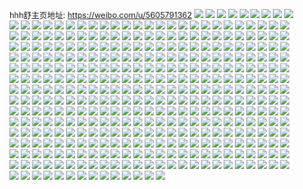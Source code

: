 hhh舒主页地址: https://weibo.com/u/5605791362 
![](https://wx4.sinaimg.cn/mw2000/0067nkpIgy1h8pgwu9hy5j31900u0juz.jpg) 
![](https://wx4.sinaimg.cn/mw2000/0067nkpIgy1h8pgwtmv3pj30sg0ix76u.jpg) 
![](https://wx4.sinaimg.cn/mw2000/0067nkpIgy1h8pgwtdowkj30ix0sg0v3.jpg) 
![](https://wx4.sinaimg.cn/mw2000/0067nkpIgy1h8pgwtwnpjj30sg0ix0un.jpg) 
![](https://wx4.sinaimg.cn/mw2000/0067nkpIgy1h8d4evlxzwj30u01407c3.jpg) 
![](https://wx4.sinaimg.cn/mw2000/0067nkpIgy1h8d4eumiyhj30u0140gu9.jpg) 
![](https://wx4.sinaimg.cn/mw2000/0067nkpIgy1h8d4ew8uwoj30u0140dny.jpg) 
![](https://wx4.sinaimg.cn/mw2000/0067nkpIgy1h8d4fseojdj30u0140do5.jpg) 
![](https://wx4.sinaimg.cn/mw2000/0067nkpIgy1h8d4eu3006j30u0140n5u.jpg) 
![](https://wx4.sinaimg.cn/mw2000/0067nkpIgy1h8d4fj0xz1j31d00u0qc1.jpg) 
![](https://wx4.sinaimg.cn/mw2000/0067nkpIgy1h8auu55p4oj31o0280npd.jpg) 
![](https://wx4.sinaimg.cn/mw2000/0067nkpIgy1h8autywdmwj31jl224npd.jpg) 
![](https://wx4.sinaimg.cn/mw2000/0067nkpIgy1h8auu2lvylj31dy1ul7wh.jpg) 
![](https://wx4.sinaimg.cn/mw2000/0067nkpIgy1h8auu1lnaqj31by1rx4qp.jpg) 
![](https://wx4.sinaimg.cn/mw2000/0067nkpIgy1h8auu0gpdej31j821mkjl.jpg) 
![](https://wx4.sinaimg.cn/mw2000/0067nkpIgy1h88agzzxitj30u0140gw1.jpg) 
![](https://wx4.sinaimg.cn/mw2000/0067nkpIgy1h88ah0prgpj30u0140gxo.jpg) 
![](https://wx4.sinaimg.cn/mw2000/0067nkpIgy1h88ah17ifqj30u01400z2.jpg) 
![](https://wx4.sinaimg.cn/mw2000/0067nkpIgy1h7vb0eveuij30u0140104.jpg) 
![](https://wx4.sinaimg.cn/mw2000/0067nkpIgy1h7tw04u4kzj31o0280npd.jpg) 
![](https://wx4.sinaimg.cn/mw2000/0067nkpIgy1h7tw06pu4qj31o0280u0x.jpg) 
![](https://wx4.sinaimg.cn/mw2000/0067nkpIgy1h7f3ir31j8j32ao328e83.jpg) 
![](https://wx4.sinaimg.cn/mw2000/0067nkpIgy1h7d04j127zj30u0140jwx.jpg) 
![](https://wx4.sinaimg.cn/mw2000/0067nkpIgy1h7d04jmd2nj31hc0u0dnc.jpg) 
![](https://wx4.sinaimg.cn/mw2000/0067nkpIgy1h6q6vfjovwj30xc3zeqv5.jpg) 
![](https://wx4.sinaimg.cn/mw2000/0067nkpIgy1h6q6vi0lg1j31o0280b29.jpg) 
![](https://wx4.sinaimg.cn/mw2000/0067nkpIgy1h6q6xlgji1j336c2dme82.jpg) 
![](https://wx4.sinaimg.cn/mw2000/0067nkpIgy1h6q6w6xso6j31o0280e81.jpg) 
![](https://wx4.sinaimg.cn/mw2000/0067nkpIgy1h6q6vcbf4dj31o0280b29.jpg) 
![](https://wx4.sinaimg.cn/mw2000/0067nkpIgy1h6q6wuuczfj32c0340hdu.jpg) 
![](https://wx4.sinaimg.cn/mw2000/0067nkpIgy1h6l0tc1heij318g0p0wiu.jpg) 
![](https://wx4.sinaimg.cn/mw2000/0067nkpIgy1h6l0tb29w2j30u0140tlg.jpg) 
![](https://wx4.sinaimg.cn/mw2000/0067nkpIgy1h6l0ta1pktj30u01hcwra.jpg) 
![](https://wx4.sinaimg.cn/mw2000/0067nkpIgy1h6l0tbo1lqj30u014013p.jpg) 
![](https://wx4.sinaimg.cn/mw2000/0067nkpIgy1h6l12okeurj30u0140n4m.jpg) 
![](https://wx4.sinaimg.cn/mw2000/0067nkpIgy1h61wto57bxj31h70u0abt.jpg) 
![](https://wx4.sinaimg.cn/mw2000/0067nkpIgy1h61wtneoshj31430u0434.jpg) 
![](https://wx4.sinaimg.cn/mw2000/0067nkpIgy1h61wtp959qj30u014ttib.jpg) 
![](https://wx4.sinaimg.cn/mw2000/0067nkpIgy1h61wton46mj30u014d40c.jpg) 
![](https://wx4.sinaimg.cn/mw2000/0067nkpIgy1h5ugek1bmwj31o0280qv5.jpg) 
![](https://wx4.sinaimg.cn/mw2000/0067nkpIgy1h5ugepg8x1j31ll25pq9u.jpg) 
![](https://wx4.sinaimg.cn/mw2000/0067nkpIgy1h5emm43tdlj31o0280hdu.jpg) 
![](https://wx4.sinaimg.cn/mw2000/0067nkpIgy1h5en07tcnzj31t02g6x6r.jpg) 
![](https://wx4.sinaimg.cn/mw2000/0067nkpIgy1h5en09g8c3j31i12024qq.jpg) 
![](https://wx4.sinaimg.cn/mw2000/0067nkpIgy1h5en2icva2j31y92lo7wi.jpg) 
![](https://wx4.sinaimg.cn/mw2000/0067nkpIgy1h4drbo2l3rj30u0140ahh.jpg) 
![](https://wx4.sinaimg.cn/mw2000/0067nkpIgy1h4drbohtnwj30u0140td8.jpg) 
![](https://wx4.sinaimg.cn/mw2000/0067nkpIgy1h4bntz9cdjj31o02801ky.jpg) 
![](https://wx4.sinaimg.cn/mw2000/0067nkpIgy1h4bnu047j9j31mc25se81.jpg) 
![](https://wx4.sinaimg.cn/mw2000/0067nkpIgy1h4bnu1s6oaj31o0280qv5.jpg) 
![](https://wx4.sinaimg.cn/mw2000/0067nkpIgy1h3zuep0nf2j30u0140gtb.jpg) 
![](https://wx4.sinaimg.cn/mw2000/0067nkpIgy1h3zuen8l3zj30u0140tff.jpg) 
![](https://wx4.sinaimg.cn/mw2000/0067nkpIgy1h3zueofa65j30u0140tj6.jpg) 
![](https://wx4.sinaimg.cn/mw2000/0067nkpIgy1h3zueps6x1j30u0140k4i.jpg) 
![](https://wx4.sinaimg.cn/mw2000/0067nkpIgy1h3v84d14s5j30u20u0wid.jpg) 
![](https://wx4.sinaimg.cn/mw2000/0067nkpIgy1h3v84dgotjj30u0140gtr.jpg) 
![](https://wx4.sinaimg.cn/mw2000/0067nkpIgy1h3v84epa89j30u0140tch.jpg) 
![](https://wx4.sinaimg.cn/mw2000/0067nkpIgy1h3v84coekvj30u0140ahx.jpg) 
![](https://wx4.sinaimg.cn/mw2000/0067nkpIgy1h3v84durzwj30u0140wjl.jpg) 
![](https://wx4.sinaimg.cn/mw2000/0067nkpIgy1h3v84f7crbj31400u010z.jpg) 
![](https://wx4.sinaimg.cn/mw2000/0067nkpIgy1h3v84ebikdj30u01407e5.jpg) 
![](https://wx4.sinaimg.cn/mw2000/0067nkpIgy1h3ki2dc4zlj30u014079z.jpg) 
![](https://wx4.sinaimg.cn/mw2000/0067nkpIgy1h3ki2dyvc1j30u013uwnd.jpg) 
![](https://wx4.sinaimg.cn/mw2000/0067nkpIgy1h3ki2cqxd5j30u0140dqj.jpg) 
![](https://wx4.sinaimg.cn/mw2000/0067nkpIgy1h3bk4kwlq2j33401r0e83.jpg) 
![](https://wx4.sinaimg.cn/mw2000/0067nkpIgy1h3bk5cjln2j315o2qmhdt.jpg) 
![](https://wx4.sinaimg.cn/mw2000/0067nkpIgy1h3bk4mqkb3j31r01un7wi.jpg) 
![](https://wx4.sinaimg.cn/mw2000/0067nkpIgy1h3bk4r319mj32c033vkjm.jpg) 
![](https://wx4.sinaimg.cn/mw2000/0067nkpIgy1h3bk4t87rvj31nr27p4qp.jpg) 
![](https://wx4.sinaimg.cn/mw2000/0067nkpIgy1h3bk4q4nq7j32c033vhdw.jpg) 
![](https://wx4.sinaimg.cn/mw2000/0067nkpIgy1h3bk4skm11j31pf29wnpd.jpg) 
![](https://wx4.sinaimg.cn/mw2000/0067nkpIgy1h3bk4o92xoj32c033vb2b.jpg) 
![](https://wx4.sinaimg.cn/mw2000/0067nkpIgy1h3bk4rw14zj31nd2xiqv5.jpg) 
![](https://wx4.sinaimg.cn/mw2000/0067nkpIgy1h2s3ctnewzj32c0340b2b.jpg) 
![](https://wx4.sinaimg.cn/mw2000/0067nkpIgy1h2s3cqv42zj31o0280npd.jpg) 
![](https://wx4.sinaimg.cn/mw2000/0067nkpIgy1h2s3cs89g2j31b91r0dub.jpg) 
![](https://wx4.sinaimg.cn/mw2000/0067nkpIgy1h2s3crrljdj31sk2e2hdu.jpg) 
![](https://wx4.sinaimg.cn/mw2000/0067nkpIgy1h2s3cucfcgj322m2rhx6p.jpg) 
![](https://wx4.sinaimg.cn/mw2000/0067nkpIgy1h2m7u26lalj30u013ygrp.jpg) 
![](https://wx4.sinaimg.cn/mw2000/0067nkpIgy1h2m7u0lip4j30u00u0dl6.jpg) 
![](https://wx4.sinaimg.cn/mw2000/0067nkpIgy1h2m7u01lt4j30u00u0n2w.jpg) 
![](https://wx4.sinaimg.cn/mw2000/0067nkpIgy1h2m7tzjfi2j30u00u0gru.jpg) 
![](https://wx4.sinaimg.cn/mw2000/0067nkpIgy1h2m7u13j9bj30u0140jy7.jpg) 
![](https://wx4.sinaimg.cn/mw2000/0067nkpIgy1h2m7tyxl4jj31hd0u0woo.jpg) 
![](https://wx4.sinaimg.cn/mw2000/0067nkpIgy1h2e4423sxsj30u0140wkz.jpg) 
![](https://wx4.sinaimg.cn/mw2000/0067nkpIgy1h2e441ccz5j30u014s7bv.jpg) 
![](https://wx4.sinaimg.cn/mw2000/0067nkpIgy1h2e442twmuj30u013kgs3.jpg) 
![](https://wx4.sinaimg.cn/mw2000/0067nkpIgy1h10dib1w1uj31nr1caqns.jpg) 
![](https://wx4.sinaimg.cn/mw2000/0067nkpIgy1h10di6t7grj31m420s4qp.jpg) 
![](https://wx4.sinaimg.cn/mw2000/0067nkpIgy1h10di8bn0yj31lv2554qp.jpg) 
![](https://wx4.sinaimg.cn/mw2000/0067nkpIgy1h10diaib0mj31n026ce81.jpg) 
![](https://wx4.sinaimg.cn/mw2000/0067nkpIly1gv0qxspwedj62c02c0x6q02.jpg) 
![](https://wx4.sinaimg.cn/mw2000/0067nkpIly1gv0qy6nipzj627m2y5kjn02.jpg) 
![](https://wx4.sinaimg.cn/mw2000/0067nkpIly1gv0qxylwf9j60wi1yakc802.jpg) 
![](https://wx4.sinaimg.cn/mw2000/0067nkpIly1gv0qy2o3hzj62c033ynpe02.jpg) 
![](https://wx4.sinaimg.cn/mw2000/0067nkpIly1gv0qxxyx8wj62ps1j0hdu02.jpg) 
![](https://wx4.sinaimg.cn/mw2000/0067nkpIly1gv0qy08v3rj62c02c0qv602.jpg) 
![](https://wx4.sinaimg.cn/mw2000/0067nkpIgy1gu62vuge46j30u013z142.jpg) 
![](https://wx4.sinaimg.cn/mw2000/0067nkpIgy1gu62vv62o2j30u0140qau.jpg) 
![](https://wx4.sinaimg.cn/mw2000/0067nkpIgy1gu62vwygkoj31400u0gzf.jpg) 
![](https://wx4.sinaimg.cn/mw2000/0067nkpIgy1gu62xkq282j30u0140gw3.jpg) 
![](https://wx4.sinaimg.cn/mw2000/0067nkpIgy1gu62vszgesj30u0141tgc.jpg) 
![](https://wx4.sinaimg.cn/mw2000/0067nkpIgy1gu62vtlbc7j30u013zgve.jpg) 
![](https://wx4.sinaimg.cn/mw2000/0067nkpIly1gsasdreg5sj30rs1jke7u.jpg) 
![](https://wx4.sinaimg.cn/mw2000/0067nkpIly1gsasdskiysj324e2tv1kz.jpg) 
![](https://wx4.sinaimg.cn/mw2000/0067nkpIly1gsasdqkghgj31qq2kv4qq.jpg) 
![](https://wx4.sinaimg.cn/mw2000/0067nkpIly1gsasdtm3zbj325q2vmx6q.jpg) 
![](https://wx4.sinaimg.cn/mw2000/0067nkpIgy1gs9k597l0vj61400u0wou02.jpg) 
![](https://wx4.sinaimg.cn/mw2000/0067nkpIgy1gs9k4wd8vmj30u0140h1n.jpg) 
![](https://wx4.sinaimg.cn/mw2000/0067nkpIgy1gs9k4v5mvyj31400u0gy2.jpg) 
![](https://wx4.sinaimg.cn/mw2000/0067nkpIgy1gs9k4rvtrij31400u0k32.jpg) 
![](https://wx4.sinaimg.cn/mw2000/0067nkpIgy1gs9k4xkpquj30u0140qgc.jpg) 
![](https://wx4.sinaimg.cn/mw2000/0067nkpIgy1gs9k4srsioj31400u0dve.jpg) 
![](https://wx4.sinaimg.cn/mw2000/0067nkpIgy1gs7lz8gtnij32c02c0u0x.jpg) 
![](https://wx4.sinaimg.cn/mw2000/0067nkpIgy1gs7lz715nfj32c02c0x6p.jpg) 
![](https://wx4.sinaimg.cn/mw2000/0067nkpIgy1gs7lz56tm2j32c02c0qv5.jpg) 
![](https://wx4.sinaimg.cn/mw2000/0067nkpIgy1gs7lz9uvfxj32c02c0e81.jpg) 
![](https://wx4.sinaimg.cn/mw2000/0067nkpIly1gr60hyhw0xj30u00u0h01.jpg) 
![](https://wx4.sinaimg.cn/mw2000/0067nkpIly1gr60hv2q2dj30u0140wrg.jpg) 
![](https://wx4.sinaimg.cn/mw2000/0067nkpIly1gr60hrsa4fj30rs26qx3x.jpg) 
![](https://wx4.sinaimg.cn/mw2000/0067nkpIly1gr60hozkfnj30u01404br.jpg) 
![](https://wx4.sinaimg.cn/mw2000/0067nkpIly1gr60hx103lj30u00u0wsg.jpg) 
![](https://wx4.sinaimg.cn/mw2000/0067nkpIly1gr60httr03j30u00u0h30.jpg) 
![](https://wx4.sinaimg.cn/mw2000/0067nkpIgy1gqxfojd9zmj32c0340qva.jpg) 
![](https://wx4.sinaimg.cn/mw2000/0067nkpIgy1gqxfona01tj31xa2w77wh.jpg) 
![](https://wx4.sinaimg.cn/mw2000/0067nkpIgy1gqxfo9cbuej31vo2mru0x.jpg) 
![](https://wx4.sinaimg.cn/mw2000/0067nkpIgy1gqxfoedpw2j32bz340he2.jpg) 
![](https://wx4.sinaimg.cn/mw2000/0067nkpIgy1gqxfo7pkc9j32ba3404qv.jpg) 
![](https://wx4.sinaimg.cn/mw2000/0067nkpIgy1gqxfokuigrj322h340x6p.jpg) 
![](https://wx4.sinaimg.cn/mw2000/0067nkpIgy1gqfg3o50ucj31lc24g1ky.jpg) 
![](https://wx4.sinaimg.cn/mw2000/0067nkpIgy1gqfg3oz6xyj30wi1ya1kx.jpg) 
![](https://wx4.sinaimg.cn/mw2000/0067nkpIly1gozuo9x6csj33402c0b29.jpg) 
![](https://wx4.sinaimg.cn/mw2000/0067nkpIly1gozuo8q32kj32c033ynpf.jpg) 
![](https://wx4.sinaimg.cn/mw2000/0067nkpIly1gozuo3vn9dj33402c0b29.jpg) 
![](https://wx4.sinaimg.cn/mw2000/0067nkpIly1gozuochzn0j33402c0e81.jpg) 
![](https://wx4.sinaimg.cn/mw2000/0067nkpIgy1goq9ji6nefj30u00u044r.jpg) 
![](https://wx4.sinaimg.cn/mw2000/0067nkpIgy1goq9jjatiaj31900u0dnd.jpg) 
![](https://wx4.sinaimg.cn/mw2000/0067nkpIgy1goq9kqaui8j31400u0dsn.jpg) 
![](https://wx4.sinaimg.cn/mw2000/0067nkpIgy1goq9jjtt8cj31400u0ajd.jpg) 
![](https://wx4.sinaimg.cn/mw2000/0067nkpIgy1goq9jkcprkj31400u00yx.jpg) 
![](https://wx4.sinaimg.cn/mw2000/0067nkpIgy1goq9jipq6nj31900u0dpz.jpg) 
![](https://wx4.sinaimg.cn/mw2000/0067nkpIgy1gon4o6jh7pj30u00u0n9f.jpg) 
![](https://wx4.sinaimg.cn/mw2000/0067nkpIgy1gon4o71rwoj30u01407ik.jpg) 
![](https://wx4.sinaimg.cn/mw2000/0067nkpIgy1gon4o84e39j31400u0gvy.jpg) 
![](https://wx4.sinaimg.cn/mw2000/0067nkpIgy1gon4o7mhg6j31400u0tf4.jpg) 
![](https://wx4.sinaimg.cn/mw2000/0067nkpIgy1gon4o61u5jj30u00u07ap.jpg) 
![](https://wx4.sinaimg.cn/mw2000/0067nkpIgy1gon4o5myk7j31400u0gvf.jpg) 
![](https://wx4.sinaimg.cn/mw2000/0067nkpIgy1go7ypt8vlkj30u0140ws7.jpg) 
![](https://wx4.sinaimg.cn/mw2000/0067nkpIgy1go7yozsax0j318z0u0tnj.jpg) 
![](https://wx4.sinaimg.cn/mw2000/0067nkpIgy1go7yr8s7rgj31400u0jxx.jpg) 
![](https://wx4.sinaimg.cn/mw2000/0067nkpIgy1go7yp3turjj31400u0qhf.jpg) 
![](https://wx4.sinaimg.cn/mw2000/0067nkpIgy1go7yowpyy9j30u013qgz6.jpg) 
![](https://wx4.sinaimg.cn/mw2000/0067nkpIgy1go7yp5pwqhj31400u0qge.jpg) 
![](https://wx4.sinaimg.cn/mw2000/0067nkpIgy1go7yp2nw0kj30u0140wmd.jpg) 
![](https://wx4.sinaimg.cn/mw2000/0067nkpIgy1go7yp0hjgrj31400u07e4.jpg) 
![](https://wx4.sinaimg.cn/mw2000/0067nkpIgy1go7yoz0khmj30u01bggt2.jpg) 
![](https://wx4.sinaimg.cn/mw2000/0067nkpIly1gnxly37m6yj30u0140wsy.jpg) 
![](https://wx4.sinaimg.cn/mw2000/0067nkpIly1gnl4sy80i1j31bc1r5x13.jpg) 
![](https://wx4.sinaimg.cn/mw2000/0067nkpIly1gnl4sxopnjj31id23hkjl.jpg) 
![](https://wx4.sinaimg.cn/mw2000/0067nkpIly1gmxrub2za9j30u013z7cd.jpg) 
![](https://wx4.sinaimg.cn/mw2000/0067nkpIly1gmxru9py14j30u0140gtd.jpg) 
![](https://wx4.sinaimg.cn/mw2000/0067nkpIly1gmxru8rxbnj30u013zk14.jpg) 
![](https://wx4.sinaimg.cn/mw2000/0067nkpIly1gmxrua5tp2j30u013zqcb.jpg) 
![](https://wx4.sinaimg.cn/mw2000/0067nkpIly1gmxruaomv8j30u014012i.jpg) 
![](https://wx4.sinaimg.cn/mw2000/0067nkpIly1gmxru9b1m9j30u01400zk.jpg) 
![](https://wx4.sinaimg.cn/mw2000/0067nkpIly1gmwknqjldxj30u0140wm8.jpg) 
![](https://wx4.sinaimg.cn/mw2000/0067nkpIly1gmwknq1iqvj30u014049f.jpg) 
![](https://wx4.sinaimg.cn/mw2000/0067nkpIly1gmwknos1tzj30u0140nci.jpg) 
![](https://wx4.sinaimg.cn/mw2000/0067nkpIly1gmwknpe1rej30u0140497.jpg) 
![](https://wx4.sinaimg.cn/mw2000/0067nkpIly1gmwkno0mdqj30u013z7h7.jpg) 
![](https://wx4.sinaimg.cn/mw2000/0067nkpIly1gmwknr1puzj31400u00yv.jpg) 
![](https://wx4.sinaimg.cn/mw2000/0067nkpIly1gmvmrkyyayj31ih23xe82.jpg) 
![](https://wx4.sinaimg.cn/mw2000/0067nkpIly1gmvmr7curlj33402c04qq.jpg) 
![](https://wx4.sinaimg.cn/mw2000/0067nkpIly1gms4a93t36j30tx0txtdq.jpg) 
![](https://wx4.sinaimg.cn/mw2000/0067nkpIly1gms4a2yx7oj31o0280npe.jpg) 
![](https://wx4.sinaimg.cn/mw2000/0067nkpIly1gms4a0ute4j31o0280kjm.jpg) 
![](https://wx4.sinaimg.cn/mw2000/0067nkpIly1gms4a3yzhhj31fq1wyu0x.jpg) 
![](https://wx4.sinaimg.cn/mw2000/0067nkpIly1gms4a1z85tj31o02801ky.jpg) 
![](https://wx4.sinaimg.cn/mw2000/0067nkpIly1gms49zvbhhj33402c0kjm.jpg) 
![](https://wx4.sinaimg.cn/mw2000/0067nkpIgy1gmaewnby1nj30u0140dto.jpg) 
![](https://wx4.sinaimg.cn/mw2000/0067nkpIgy1gmaewq4o56j31400u0k30.jpg) 
![](https://wx4.sinaimg.cn/mw2000/0067nkpIgy1gmaewp62mqj30u014010b.jpg) 
![](https://wx4.sinaimg.cn/mw2000/0067nkpIgy1gmaewogawoj30u01404ee.jpg) 
![](https://wx4.sinaimg.cn/mw2000/0067nkpIgy1gjdevarraij30ku110ak1.jpg) 
![](https://wx4.sinaimg.cn/mw2000/0067nkpIgy1gjdevd1qxlj30u0140qil.jpg) 
![](https://wx4.sinaimg.cn/mw2000/0067nkpIgy1gjdevbliwkj30u00u0dp1.jpg) 
![](https://wx4.sinaimg.cn/mw2000/0067nkpIgy1gjdevegq5bj30u01407je.jpg) 
![](https://wx4.sinaimg.cn/mw2000/0067nkpIgy1gjdev9t85cj30u0140an4.jpg) 
![](https://wx4.sinaimg.cn/mw2000/0067nkpIgy1gjdevj6bqlj30u00u0131.jpg) 
![](https://wx4.sinaimg.cn/mw2000/0067nkpIgy1gjaxf2vfd5j30u00u0gs8.jpg) 
![](https://wx4.sinaimg.cn/mw2000/0067nkpIgy1gjaxf0tkv8j31420u07e5.jpg) 
![](https://wx4.sinaimg.cn/mw2000/0067nkpIgy1gjaxf3g7tyj31400u0123.jpg) 
![](https://wx4.sinaimg.cn/mw2000/0067nkpIgy1gjaxf1nvx2j30u00u046x.jpg) 
![](https://wx4.sinaimg.cn/mw2000/0067nkpIly1gi836kkrp3j315i15jh9v.jpg) 
![](https://wx4.sinaimg.cn/mw2000/0067nkpIly1gi836lhuv2j310p10qe36.jpg) 
![](https://wx4.sinaimg.cn/mw2000/0067nkpIly1gi836m9qc5j31121121io.jpg) 
![](https://wx4.sinaimg.cn/mw2000/0067nkpIly1gi836k9p48j316f16eb14.jpg) 
![](https://wx4.sinaimg.cn/mw2000/0067nkpIly1gi836lx064j311w11w1hd.jpg) 
![](https://wx4.sinaimg.cn/mw2000/0067nkpIly1gi836l9gflj312g12gng7.jpg) 
![](https://wx4.sinaimg.cn/mw2000/0067nkpIly1gi34q3uexbj30u0140juz.jpg) 
![](https://wx4.sinaimg.cn/mw2000/0067nkpIly1gi34q4llp2j30u0140gr4.jpg) 
![](https://wx4.sinaimg.cn/mw2000/0067nkpIly1gho1j8lv6kj316o1kwqv5.jpg) 
![](https://wx4.sinaimg.cn/mw2000/0067nkpIly1gho1j6ga16j31261ewnpd.jpg) 
![](https://wx4.sinaimg.cn/mw2000/0067nkpIly1gho1j9h8pmj310s1e8qv5.jpg) 
![](https://wx4.sinaimg.cn/mw2000/0067nkpIly1gho1j7i98cj316o1kwqv5.jpg) 
![](https://wx4.sinaimg.cn/mw2000/0067nkpIgy1ggnd9k8xf3j30ku1yne4i.jpg) 
![](https://wx4.sinaimg.cn/mw2000/0067nkpIgy1ggnd9h8ztej30u013zh6w.jpg) 
![](https://wx4.sinaimg.cn/mw2000/0067nkpIgy1ggnd9ko3dxj30ic0of465.jpg) 
![](https://wx4.sinaimg.cn/mw2000/0067nkpIgy1ggnd9hol7xj30u01407en.jpg) 
![](https://wx4.sinaimg.cn/mw2000/0067nkpIgy1ggnd9it6dnj30u013zk7z.jpg) 
![](https://wx4.sinaimg.cn/mw2000/0067nkpIgy1ggnd9l9sn9j30u013zk88.jpg) 
![](https://wx4.sinaimg.cn/mw2000/0067nkpIgy1ggd0gf9j6kj33k02o0qv8.jpg) 
![](https://wx4.sinaimg.cn/mw2000/0067nkpIgy1ggd0g8tryej30qw0zudq1.jpg) 
![](https://wx4.sinaimg.cn/mw2000/0067nkpIgy1ggd0gaa68pj30vc15sndn.jpg) 
![](https://wx4.sinaimg.cn/mw2000/0067nkpIgy1ggd0g9qb63j316o1ku1hb.jpg) 
![](https://wx4.sinaimg.cn/mw2000/0067nkpIgy1ggd0gavd7ej30vc15s16t.jpg) 
![](https://wx4.sinaimg.cn/mw2000/0067nkpIgy1ggd0gceadej33402c0kjl.jpg) 
![](https://wx4.sinaimg.cn/mw2000/0067nkpIgy1gfqlextt0nj30vc15swy6.jpg) 
![](https://wx4.sinaimg.cn/mw2000/0067nkpIgy1gfqlf0sdu5j30rs1cm1cf.jpg) 
![](https://wx4.sinaimg.cn/mw2000/0067nkpIgy1gfqlfkgboyj32c03407wh.jpg) 
![](https://wx4.sinaimg.cn/mw2000/0067nkpIgy1gfqlf19sxfj30vc15s1hy.jpg) 
![](https://wx4.sinaimg.cn/mw2000/0067nkpIgy1gfqlezskp0j32482487wi.jpg) 
![](https://wx4.sinaimg.cn/mw2000/0067nkpIgy1gfqlexbi0kj30vc15s1hq.jpg) 
![](https://wx4.sinaimg.cn/mw2000/0067nkpIgy1gfn6wm3hguj30u00uqk14.jpg) 
![](https://wx4.sinaimg.cn/mw2000/0067nkpIgy1gfn6wmhflvj30u01407g7.jpg) 
![](https://wx4.sinaimg.cn/mw2000/0067nkpIgy1gf51iytwxnj315s0vce4k.jpg) 
![](https://wx4.sinaimg.cn/mw2000/0067nkpIgy1gey4bueukej30v91f2afo.jpg) 
![](https://wx4.sinaimg.cn/mw2000/0067nkpIgy1gey4bve69vj30un14vgwp.jpg) 
![](https://wx4.sinaimg.cn/mw2000/0067nkpIgy1gey4btav6kj30vc15s7kb.jpg) 
![](https://wx4.sinaimg.cn/mw2000/0067nkpIgy1gey4buy8e0j30vc15s1jk.jpg) 
![](https://wx4.sinaimg.cn/mw2000/0067nkpIly1ge7fokdad2j30vc15s18f.jpg) 
![](https://wx4.sinaimg.cn/mw2000/0067nkpIly1ge7foins0jj30ty0t8dxc.jpg) 
![](https://wx4.sinaimg.cn/mw2000/0067nkpIly1ge7fof2ea7j32c02c0e81.jpg) 
![](https://wx4.sinaimg.cn/mw2000/0067nkpIly1ge7foh8rzrj325j2vdhdt.jpg) 
![](https://wx4.sinaimg.cn/mw2000/0067nkpIly1ge7foi0v9fj30rs1jkqkx.jpg) 
![](https://wx4.sinaimg.cn/mw2000/0067nkpIly1ge7fofxzn1j315s0vcat1.jpg) 
![](https://wx4.sinaimg.cn/mw2000/0067nkpIly1ge4uxlya0kj32tw24f7wn.jpg) 
![](https://wx4.sinaimg.cn/mw2000/0067nkpIly1ge4uxjgb7jj31o0280x6p.jpg) 
![](https://wx4.sinaimg.cn/mw2000/0067nkpIly1ge4uxn58prj33402c0kjn.jpg) 
![](https://wx4.sinaimg.cn/mw2000/0067nkpIly1ge4uzc7fm0j33402c01l2.jpg) 
![](https://wx4.sinaimg.cn/mw2000/0067nkpIly1ge4uyywo6dj33402c0hdz.jpg) 
![](https://wx4.sinaimg.cn/mw2000/0067nkpIly1ge4uxjucicj30rs17iqny.jpg) 
![](https://wx4.sinaimg.cn/mw2000/0067nkpIly1ge3v2j2umgj32jd1wje84.jpg) 
![](https://wx4.sinaimg.cn/mw2000/0067nkpIly1ge3v2dy2p0j33402c04qs.jpg) 
![](https://wx4.sinaimg.cn/mw2000/0067nkpIly1ge3v2bl3hxj32c02c01kz.jpg) 
![](https://wx4.sinaimg.cn/mw2000/0067nkpIly1ge3v2fz3k1j31zq2011l0.jpg) 
![](https://wx4.sinaimg.cn/mw2000/0067nkpIly1ge3v2h36ddj31ez1ezx6p.jpg) 
![](https://wx4.sinaimg.cn/mw2000/0067nkpIly1ge3v28hawfj31vf1vf4qr.jpg) 
![](https://wx4.sinaimg.cn/mw2000/0067nkpIly1gdy7qooywbj30vc15stt6.jpg) 
![](https://wx4.sinaimg.cn/mw2000/0067nkpIly1gdy7qkodpvj30vc15se0w.jpg) 
![](https://wx4.sinaimg.cn/mw2000/0067nkpIly1gdy7qmtxjcj33402c0hdv.jpg) 
![](https://wx4.sinaimg.cn/mw2000/0067nkpIly1gdy7qpbazgj30u714918n.jpg) 
![](https://wx4.sinaimg.cn/mw2000/0067nkpIly1gdy7qnv9yfj315s0vctwe.jpg) 
![](https://wx4.sinaimg.cn/mw2000/0067nkpIly1gdy7qq3t0ej31kw16m7uq.jpg) 
![](https://wx4.sinaimg.cn/mw2000/0067nkpIly1gdwrt40jw2j30vc15snmb.jpg) 
![](https://wx4.sinaimg.cn/mw2000/0067nkpIly1gdwrt4mnjuj31v11v11kx.jpg) 
![](https://wx4.sinaimg.cn/mw2000/0067nkpIly1gdtgv33d0wj30u0140tjv.jpg) 
![](https://wx4.sinaimg.cn/mw2000/0067nkpIly1gdtgv2ty1wj30t612xk7p.jpg) 
![](https://wx4.sinaimg.cn/mw2000/0067nkpIly1gcxbt8w7f0j30u00u0wmz.jpg) 
![](https://wx4.sinaimg.cn/mw2000/0067nkpIly1gcxbt8kq9ej30u0140n5b.jpg) 
![](https://wx4.sinaimg.cn/mw2000/0067nkpIly1gcxbw1ew6aj30u0140ai0.jpg) 
![](https://wx4.sinaimg.cn/mw2000/0067nkpIly1gcxbt80h7tj30u00u0q9x.jpg) 
![](https://wx4.sinaimg.cn/mw2000/0067nkpIly1gckjbuzt94j33402c01kz.jpg) 
![](https://wx4.sinaimg.cn/mw2000/0067nkpIly1gckjbt3xykj30u4145kfk.jpg) 
![](https://wx4.sinaimg.cn/mw2000/0067nkpIly1gckjbu795uj30vc16yh0h.jpg) 
![](https://wx4.sinaimg.cn/mw2000/0067nkpIly1gckjbtw06kj30tq13mnd5.jpg) 
![](https://wx4.sinaimg.cn/mw2000/0067nkpIly1gckjbtkh3yj30pn0pn11k.jpg) 
![](https://wx4.sinaimg.cn/mw2000/0067nkpIly1gckjbwpeqfj33402c0npf.jpg) 
![](https://wx4.sinaimg.cn/mw2000/0067nkpIly1gc6jklk072j30s811m191.jpg) 
![](https://wx4.sinaimg.cn/mw2000/0067nkpIly1gc6jklra16j31400u0qcu.jpg) 
![](https://wx4.sinaimg.cn/mw2000/0067nkpIly1gc6jklbh3ej30u01404h6.jpg) 
![](https://wx4.sinaimg.cn/mw2000/0067nkpIly1gbgwztq01xj33402c01l0.jpg) 
![](https://wx4.sinaimg.cn/mw2000/0067nkpIly1gbgwzsuingj316o1ku1kx.jpg) 
![](https://wx4.sinaimg.cn/mw2000/0067nkpIgy1gb14k8t55uj33402c0e64.jpg) 
![](https://wx4.sinaimg.cn/mw2000/0067nkpIgy1gb14k6yf2qj30u0140gu9.jpg) 
![](https://wx4.sinaimg.cn/mw2000/0067nkpIgy1gb14k6bvr2j30tr13ok35.jpg) 
![](https://wx4.sinaimg.cn/mw2000/0067nkpIgy1gb14k7lf84j30t512u15u.jpg) 
![](https://wx4.sinaimg.cn/mw2000/0067nkpIgy1gb14k87do5j30vc15sk5k.jpg) 
![](https://wx4.sinaimg.cn/mw2000/0067nkpIgy1gb14kaigfjj315s0vck2b.jpg) 
![](https://wx4.sinaimg.cn/mw2000/0067nkpIgy1gacbt1n2dbj32c0340b2b.jpg) 
![](https://wx4.sinaimg.cn/mw2000/0067nkpIgy1gacbt02vx7j316o1ku1kx.jpg) 
![](https://wx4.sinaimg.cn/mw2000/0067nkpIgy1gacbsy0vbkj30vc15skd7.jpg) 
![](https://wx4.sinaimg.cn/mw2000/0067nkpIgy1gacbsz586hj315s0vce81.jpg) 
![](https://wx4.sinaimg.cn/mw2000/0067nkpIgy1g8jp2p14thj322f340kjl.jpg) 
![](https://wx4.sinaimg.cn/mw2000/0067nkpIgy1g8jp2pp7lmj31981oahdt.jpg) 
![](https://wx4.sinaimg.cn/mw2000/0067nkpIgy1g8jp2qb35ej316o1ku4qp.jpg) 
![](https://wx4.sinaimg.cn/mw2000/0067nkpIgy1g8jp2obyxoj322f22fe81.jpg) 
![](https://wx4.sinaimg.cn/mw2000/0067nkpIgy1g7gss47ux9j33sg2iokjm.jpg) 
![](https://wx4.sinaimg.cn/mw2000/0067nkpIgy1g7gss4yh2xj30v915owm1.jpg) 
![](https://wx4.sinaimg.cn/mw2000/0067nkpIgy1g7gss6bpa2j322f340hdt.jpg) 
![](https://wx4.sinaimg.cn/mw2000/0067nkpIgy1g7gss1tetzj334022fnpd.jpg) 
![](https://wx4.sinaimg.cn/mw2000/0067nkpIgy1g7gss777eij31k9167tom.jpg) 
![](https://wx4.sinaimg.cn/mw2000/0067nkpIgy1g7gss8h0pej322f340e81.jpg) 
![](https://wx4.sinaimg.cn/mw2000/0067nkpIly1g6w0e2or87j30vc15sh6u.jpg) 
![](https://wx4.sinaimg.cn/mw2000/0067nkpIly1g6w0e1f2ggj30vc15s4gv.jpg) 
![](https://wx4.sinaimg.cn/mw2000/0067nkpIly1g6w0dzt1bej30vc15sqid.jpg) 
![](https://wx4.sinaimg.cn/mw2000/0067nkpIly1g6w0e0qvstj30tn13jh92.jpg) 
![](https://wx4.sinaimg.cn/mw2000/0067nkpIly1g6t5hbfdvsj33402c04qq.jpg) 
![](https://wx4.sinaimg.cn/mw2000/0067nkpIly1g6t5hc54u2j30vc0vc47t.jpg) 
![](https://wx4.sinaimg.cn/mw2000/0067nkpIly1g6t5hcj5m5j30ro10wakw.jpg) 
![](https://wx4.sinaimg.cn/mw2000/0067nkpIly1g6t5hd55lkj315s0vcn9m.jpg) 
![](https://wx4.sinaimg.cn/mw2000/0067nkpIly1g6t5herhfpj30vc0vcgw3.jpg) 
![](https://wx4.sinaimg.cn/mw2000/0067nkpIly1g6t5hdn7ngj30vc15swsm.jpg) 
![](https://wx4.sinaimg.cn/mw2000/0067nkpIly1g6ogs9fyrbj30sk122qjl.jpg) 
![](https://wx4.sinaimg.cn/mw2000/0067nkpIly1g6ogsazeaxj30vc15sh03.jpg) 
![](https://wx4.sinaimg.cn/mw2000/0067nkpIly1g6ogs7rogij30vc15swtl.jpg) 
![](https://wx4.sinaimg.cn/mw2000/0067nkpIly1g6ogs9zjlaj30un14uqgq.jpg) 
![](https://wx4.sinaimg.cn/mw2000/0067nkpIly1g6ogscdeozj32c0340e83.jpg) 
![](https://wx4.sinaimg.cn/mw2000/0067nkpIly1g6ogs885q9j30pl0y44c8.jpg) 
![](https://wx4.sinaimg.cn/mw2000/0067nkpIly1g5fukavsrxj30sp0sp16v.jpg) 
![](https://wx4.sinaimg.cn/mw2000/0067nkpIly1g5fukf1ld5j30vc15s1bm.jpg) 
![](https://wx4.sinaimg.cn/mw2000/0067nkpIly1g5fukbf992j30vc0vcwtd.jpg) 
![](https://wx4.sinaimg.cn/mw2000/0067nkpIly1g5fuklnd17j30vc15s4il.jpg) 
![](https://wx4.sinaimg.cn/mw2000/0067nkpIly1g5fuk9w2ddj30vc15stro.jpg) 
![](https://wx4.sinaimg.cn/mw2000/0067nkpIly1g5fukdbbfqj30vc15sau2.jpg) 
![](https://wx4.sinaimg.cn/mw2000/0067nkpIly1g3qr7vgorbj31o01o07wi.jpg) 
![](https://wx4.sinaimg.cn/mw2000/0067nkpIly1g3qr7vzw63j31o01o0kjl.jpg) 
![](https://wx4.sinaimg.cn/mw2000/0067nkpIly1g3qr7v13mzj30u00u0ajt.jpg) 
![](https://wx4.sinaimg.cn/mw2000/0067nkpIly1g3qr7usu97j31kw16mqfw.jpg) 
![](https://wx4.sinaimg.cn/mw2000/0067nkpIly1g3dg32hqa7j30u0140ws9.jpg) 
![](https://wx4.sinaimg.cn/mw2000/0067nkpIly1g3dg34nfrvj30u015vaiq.jpg) 
![](https://wx4.sinaimg.cn/mw2000/0067nkpIly1g3dg33modpj30u015fqdp.jpg) 
![](https://wx4.sinaimg.cn/mw2000/0067nkpIly1g3dg35wv97j30u01407gl.jpg) 
![](https://wx4.sinaimg.cn/mw2000/0067nkpIly1g2llehq9okj31400u0490.jpg) 
![](https://wx4.sinaimg.cn/mw2000/0067nkpIly1g2lldyf7ipj30u00xbahs.jpg) 
![](https://wx4.sinaimg.cn/mw2000/0067nkpIly1g2lldytqttj30u10wc7d3.jpg) 
![](https://wx4.sinaimg.cn/mw2000/0067nkpIly1g2lldy2jklj30u014048a.jpg) 
![](https://wx4.sinaimg.cn/mw2000/0067nkpIly1g0btkfq6xpj31430u0agz.jpg) 
![](https://wx4.sinaimg.cn/mw2000/0067nkpIly1g0btkd6xrrj31400u0jy8.jpg) 
![](https://wx4.sinaimg.cn/mw2000/0067nkpIly1g0btkdv7isj30u0140n3y.jpg) 
![](https://wx4.sinaimg.cn/mw2000/0067nkpIly1g0btlgu16hj30u00u0q8j.jpg) 
![](https://wx4.sinaimg.cn/mw2000/0067nkpIly1g0btkdle4lj30u0140gvo.jpg) 
![](https://wx4.sinaimg.cn/mw2000/0067nkpIly1g0btkeeu2rj30u013y44u.jpg) 
![](https://wx4.sinaimg.cn/mw2000/0067nkpIly1g0bpju1u5fj30u0140jzb.jpg) 
![](https://wx4.sinaimg.cn/mw2000/0067nkpIly1g0bpjuho8hj31400u010l.jpg) 
![](https://wx4.sinaimg.cn/mw2000/0067nkpIly1g0bpkisei8j31400u0dnb.jpg) 
![](https://wx4.sinaimg.cn/mw2000/0067nkpIly1g0bpjuwofsj30u0140adb.jpg) 
![](https://wx4.sinaimg.cn/mw2000/0067nkpIly1g08gwl4uzjj31400u010l.jpg) 
![](https://wx4.sinaimg.cn/mw2000/0067nkpIly1g08gwp8balj30u014011c.jpg) 
![](https://wx4.sinaimg.cn/mw2000/0067nkpIly1g08gwk258fj30u0140qhs.jpg) 
![](https://wx4.sinaimg.cn/mw2000/0067nkpIly1g08gwn13bej30u01407b5.jpg) 
![](https://wx4.sinaimg.cn/mw2000/0067nkpIly1g08gwmk4guj30u0140k0h.jpg) 
![](https://wx4.sinaimg.cn/mw2000/0067nkpIly1g08gwnm6scj30u01407cs.jpg) 
![](https://wx4.sinaimg.cn/mw2000/0067nkpIly1g08gwkjnddj30u01404a6.jpg) 
![](https://wx4.sinaimg.cn/mw2000/0067nkpIly1g08gwrvss3j30u00u0h00.jpg) 
![](https://wx4.sinaimg.cn/mw2000/0067nkpIly1g08gwok91hj30u014045y.jpg) 
![](https://wx4.sinaimg.cn/mw2000/0067nkpIly1fzk2540zlmj30u0140gvm.jpg) 
![](https://wx4.sinaimg.cn/mw2000/0067nkpIly1fzk24rbf5bj30u013yww1.jpg) 
![](https://wx4.sinaimg.cn/mw2000/0067nkpIly1fzk24tglyzj30u013yas9.jpg) 
![](https://wx4.sinaimg.cn/mw2000/0067nkpIly1fzk24pdqj3j31430u0wp5.jpg) 
![](https://wx4.sinaimg.cn/mw2000/0067nkpIly1fvmpuu66bzj30qo0qo7cr.jpg) 
![](https://wx4.sinaimg.cn/mw2000/0067nkpIly1fvmpuv3aznj30qo0qotgx.jpg) 
![](https://wx4.sinaimg.cn/mw2000/0067nkpIly1fvmpus4fuuj30j60j6aas.jpg) 
![](https://wx4.sinaimg.cn/mw2000/0067nkpIly1fvmpuvrlt1j30qo0qowkv.jpg) 
![](https://wx4.sinaimg.cn/mw2000/0067nkpIly1fvmpuwk67cj30qo0qotfy.jpg) 
![](https://wx4.sinaimg.cn/mw2000/0067nkpIly1fvmput6xw8j30qo0qoqbw.jpg) 
![](https://wx4.sinaimg.cn/mw2000/0067nkpIly1fssgr4rw0hj30qo0zjdng.jpg) 
![](https://wx4.sinaimg.cn/mw2000/0067nkpIly1fssgr3s001j30qo0zkn72.jpg) 
![](https://wx4.sinaimg.cn/mw2000/0067nkpIly1fssgr1jys4j30k00jkwgs.jpg) 
![](https://wx4.sinaimg.cn/mw2000/0067nkpIly1fssgr2ibbxj30zk0qon6b.jpg) 
![](https://wx4.sinaimg.cn/mw2000/0067nkpIly1fs65dk7pkgj30qo0zkqa2.jpg) 
![](https://wx4.sinaimg.cn/mw2000/0067nkpIly1fs65dhd349j30qo0zkdp6.jpg) 
![](https://wx4.sinaimg.cn/mw2000/0067nkpIly1fs65dja51kj30qo0zkgq4.jpg) 
![](https://wx4.sinaimg.cn/mw2000/0067nkpIly1fs65dichl8j30zn0qoai2.jpg) 
![](https://wx4.sinaimg.cn/mw2000/0067nkpIly1frtjn62b9sj31sg1sg1l1.jpg) 
![](https://wx4.sinaimg.cn/mw2000/0067nkpIly1frtjn9d08dj32c0340x6p.jpg) 
![](https://wx4.sinaimg.cn/mw2000/0067nkpIly1frtjmxjuqgj30u012sti8.jpg) 
![](https://wx4.sinaimg.cn/mw2000/0067nkpIly1frtjn8lxizj30tz13ytgt.jpg) 
![](https://wx4.sinaimg.cn/mw2000/0067nkpIly1frtjn80xpwj30u013yn6y.jpg) 
![](https://wx4.sinaimg.cn/mw2000/0067nkpIly1frtjn7dps9j31sg1sge81.jpg) 
![](https://wx4.sinaimg.cn/mw2000/0067nkpIly1fqj13oau03j30zk0qogvi.jpg) 
![](https://wx4.sinaimg.cn/mw2000/0067nkpIly1fqj13oqskdj30qo0zkjx0.jpg) 
![](https://wx4.sinaimg.cn/mw2000/0067nkpIly1fqj13nigccj30qo0zi7b5.jpg) 
